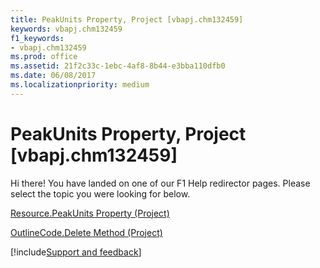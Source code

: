 ```yaml
---
title: PeakUnits Property, Project [vbapj.chm132459]
keywords: vbapj.chm132459
f1_keywords:
- vbapj.chm132459
ms.prod: office
ms.assetid: 21f2c33c-1ebc-4af8-8b44-e3bba110dfb0
ms.date: 06/08/2017
ms.localizationpriority: medium
---
```



# PeakUnits Property, Project [vbapj.chm132459]

Hi there! You have landed on one of our F1 Help redirector pages. Please select the topic you were looking for below.

[Resource.PeakUnits Property (Project)](https://msdn.microsoft.com/library/fc42afac-5488-41be-580f-1ac5a0d885fe%28Office.15%29.aspx)

[OutlineCode.Delete Method (Project)](https://msdn.microsoft.com/library/59aa584c-5593-737e-276b-6a61ae2986e2%28Office.15%29.aspx)

[!include[Support and feedback](~/includes/feedback-boilerplate.md)]